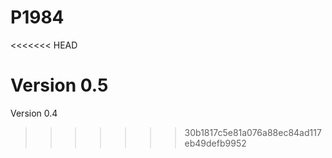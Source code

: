 # P1984
<<<<<<< HEAD

Version 0.5
=======
Version 0.4
>>>>>>> 30b1817c5e81a076a88ec84ad117eb49defb9952
